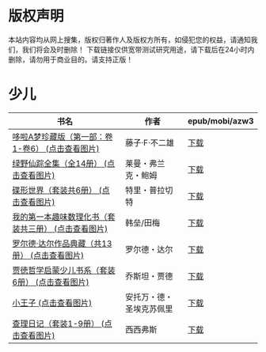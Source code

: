 # 版权声明

本站内容均从网上搜集，版权归著作人及版权方所有，如侵犯您的权益，请通知我们，我们将会及时删除！ 下载链接仅供宽带测试研究用途，请下载后在24小时内删除，请勿用于商业目的。请支持正版！

# 少儿

| 书名 | 作者 | epub/mobi/azw3 |
| --- | --- | --- |
| [哆啦A梦珍藏版（第一部：卷1-卷6） (点击查看图片)](https://www.dushupai.com/attachment/2024/06/10/185c208251a86893.jpg) | 藤子·F·不二雄 | [下载](https://url89.ctfile.com/f/31084289-1356996331-fb7503?p=8866) |
| [绿野仙踪全集（全14册） (点击查看图片)](https://www.dushupai.com/attachment/2024/06/06/5ac391de940e35a5.jpg) | 莱曼・弗兰克・鲍姆 | [下载](https://url89.ctfile.com/f/31084289-1357031788-1a3b36?p=8866) |
| [碟形世界（套装共6册） (点击查看图片)](https://www.dushupai.com/attachment/2024/06/03/375ca83776070721.jpg) | 特里・普拉切特 | [下载](https://url89.ctfile.com/f/31084289-1357018381-23efd5?p=8866) |
| [我的第一本趣味数理化书（套装共三册） (点击查看图片)](https://www.dushupai.com/attachment/2024/06/02/9bdd28ee8529648e.jpg) | 韩垒/田梅 | [下载](https://url89.ctfile.com/f/31084289-1357012114-af7401?p=8866) |
| [罗尔德·达尔作品典藏（共13册） (点击查看图片)](https://www.dushupai.com/attachment/2024/06/02/16916785229967fe.jpg) | 罗尔德・达尔 | [下载](https://url89.ctfile.com/f/31084289-1357010074-32fff4?p=8866) |
| [贾徳哲学启蒙少儿书系（套装6册） (点击查看图片)](https://www.dushupai.com/attachment/2024/06/02/66e7d28eb6482310.jpg) | 乔斯坦・贾德 | [下载](https://url89.ctfile.com/f/31084289-1357009585-93bc28?p=8866) |
| [小王子 (点击查看图片)](https://www.dushupai.com/attachment/2024/06/01/4a7c1e0ce710767c.jpg) | 安托万・德・圣埃克苏佩里  | [下载](https://url89.ctfile.com/f/31084289-1357007098-6d08d6?p=8866) |
| [查理日记（套装1-9册） (点击查看图片)](https://www.dushupai.com/attachment/2024/06/01/ddea6450478520a1.jpg) | 西西弗斯 | [下载](https://url89.ctfile.com/f/31084289-1357007023-b4f492?p=8866) |
